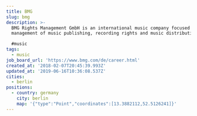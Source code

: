 ```yaml
---
title: BMG
slug: bmg
description: >-
  BMG Rights Management GmbH is an international music company focused on the
  management of music publishing, recording rights and music distribution.

  #music 
tags:
  - music
job_board_url: 'https://www.bmg.com/de/career.html'
created_at: '2018-02-07T20:45:39.993Z'
updated_at: '2019-06-16T10:36:08.537Z'
cities:
  - berlin
positions:
  - country: germany
    city: berlin
    map: '{"type":"Point","coordinates":[13.3882112,52.5126241]}'
---
```


